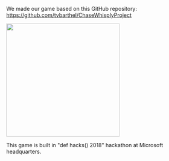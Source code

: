 We made our game based on this GitHub repository: https://github.com/tvbarthel/ChaseWhisplyProject

<img src="https://user-images.githubusercontent.com/23665164/43996887-c3d6cb0e-9d81-11e8-865d-5c93f1144d5c.png" data-canonical-src="https://gyazo.com/eb5c5741b6a9a16c692170a41a49c858.png" width="300" />

This game is built in "def hacks() 2018" hackathon at Microsoft headquarters.

